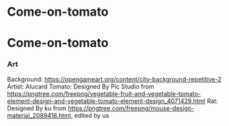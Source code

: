 # Come-on-tomato
# Come-on-tomato


### Art
Background: https://opengameart.org/content/city-background-repetitive-2 Artist: Alucard
Tomato: Designed By Pic Studio from https://pngtree.com/freepng/vegetable-fruit-and-vegetable-tomato-element-design-and-vegetable-tomato-element-design_4071429.html
Rat: Designed By ku from https://pngtree.com/freepng/mouse-design-material_2089418.html, edited by us
